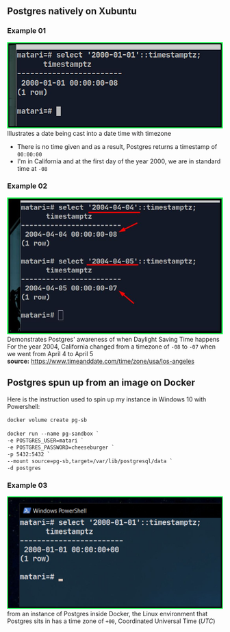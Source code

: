 ## Postgres natively on Xubuntu
### Example 01
![Postgres returns the timezone you are in][ex01]
Illustrates a date being cast into a date time with timezone
* There is no time given and as a result, Postgres returns a timestamp of `00:00:00` 
* I'm in California and at the first day of the year 2000, we are in standard time at `-08`
### Example 02
![from standard to daylight saving][ex02]
Demonstrates Postgres' awareness of when Daylight Saving Time happens  
For the year 2004, California changed from a timezone of `-08` to `-07` when we went from April 4 to April 5  
**source:** https://www.timeanddate.com/time/zone/usa/los-angeles

## Postgres spun up from an image on Docker
Here is the instruction used to spin up my instance in Windows 10 with Powershell:
```
docker volume create pg-sb

docker run --name pg-sandbox `
-e POSTGRES_USER=matari `
-e POSTGRES_PASSWORD=cheeseburger `
-p 5432:5432 `
--mount source=pg-sb,target=/var/lib/postgresql/data `
-d postgres
```
### Example 03
![Postgres inside Docker][ex03]
from an instance of Postgres inside Docker, the Linux environment that Postgres sits in has a time zone of `+00`, Coordinated Universal Time (_UTC_)

[ex01]: images/pg-xubuntu.jpg
[ex02]: images/time-change-2004.jpg
[ex03]: images/pg-docker.jpg
